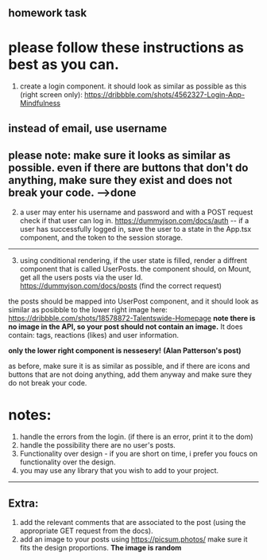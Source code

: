 ## homework task
# please follow these instructions as best as you can.

1. create a login component. it should look as similar as possible as this (right screen only):
https://dribbble.com/shots/4562327-Login-App-Mindfulness
## instead of email, use username

**please note:**
make sure it looks as similar as possible. even if there are buttons that don't do anything, make sure they exist and does not break your code.
-->done
-------------------
2. a user may enter his username and password and with a POST request check if that user can log in.
https://dummyjson.com/docs/auth
-- if a user has successfully logged in, save the user to a state in the App.tsx component, and the token to the session storage.
<!-- localStorage.setItem("userID", ID)
sessionStorage.setItem("userID", ID) -->

--------------------
3. using conditional rendering, if the user state is filled, render a diffrent component that is called UserPosts. the component should, on Mount, get all the users posts via the user Id.
https://dummyjson.com/docs/posts
(find the correct request)

the posts should be mapped into UserPost component, and it should look as similar as posibble to the lower right image here:
https://dribbble.com/shots/18578872-Talentswide-Homepage
**note there is no image in the API, so your post should not contain an image.**
It does contain: tags, reactions (likes) and user information.

**only the lower right component is nessesery!**
**(Alan Patterson's post)**

as before, make sure it is as similar as possible, and if there are icons and buttons that are not doing anything, add them anyway and make sure they do not break your code.

# notes:
1. handle the errors from the login. (if there is an error, print it to the dom)
2. handle the possibility there are no user's posts.
3. Functionality over design - if you are short on time, i prefer you foucs on functionality over the design.
4. you may use any library that you wish to add to your project.

--------------
## Extra:
1. add the relevant comments that are associated to the post (using the appropriate GET request from the docs).
2. add an image to your posts using 
https://picsum.photos/
make sure it fits the design proportions.
**The image is random**

